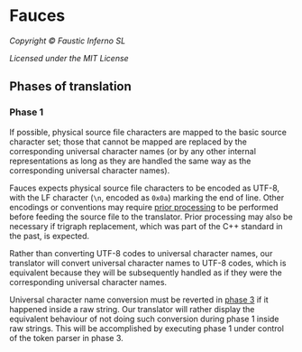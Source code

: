 # Fauces

*Copyright © Faustic Inferno SL*

*Licensed under the MIT License*

## Phases of translation

### Phase 1

If possible, physical source file characters are mapped to the basic source
character set; those that cannot be mapped are replaced by the corresponding
universal character names (or by any other internal representations as long as
they are handled the same way as the corresponding universal character
names).

Fauces expects physical source file characters to be encoded as UTF-8, with the
LF character (`\n`, encoded as `0x0a`) marking the end of line. Other encodings
or conventions may require [prior processing](phase0.md) to be performed before
feeding the source file to the translator. Prior processing may also be
necessary if trigraph replacement, which was part of the C++ standard in the
past, is expected.

Rather than converting UTF-8 codes to universal character names, our translator
will convert universal character names to UTF-8 codes, which is equivalent
because they will be subsequently handled as if they were the corresponding
universal character names.

Universal character name conversion must be reverted in [phase 3](phase3.md) if
it happened inside a raw string. Our translator will rather display the
equivalent behaviour of not doing such conversion during
phase 1 inside raw strings. This will be accomplished by executing phase 1 under control of the token parser in phase 3.
